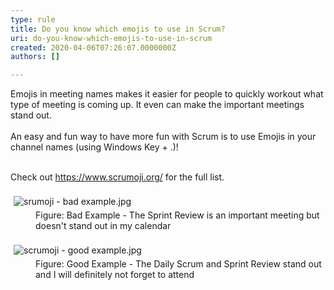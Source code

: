 ```yaml
---
type: rule
title: Do you know which emojis to use in Scrum?
uri: do-you-know-which-emojis-to-use-in-scrum
created: 2020-04-06T07:26:07.0000000Z
authors: []

---
```




<span class='intro'> Emojis in meeting names makes it&#160;easier for people&#160;to quickly workout what type of meeting is coming up. It even can make the important meetings stand out. <br><br>An easy and fun way to have more fun with Scrum is to use Emojis in your channel names (using Windows Key + .)!​<br><div><br></div><div>Check out&#160;<a href="https&#58;//www.scrumoji.org/">https&#58;//www.scrumoji.org/</a>&#160;for the full list.</div><div><br></div><div><img src="srumoji%20-%20bad%20example.jpg" alt="srumoji - bad example.jpg" style="margin&#58;5px;" /><br></div><dd class="ssw15-rteElement-FigureBad">​​Figure&#58; Bad Example - The Sprint Review is an important meeting but doesn't stand out in my calendar<br></dd><div><br></div><div><img src="scrumoji%20-%20good%20example.jpg" alt="scrumoji - good example.jpg" style="margin&#58;5px;" />&#160;</div><div><dd class="ssw15-rteElement-FigureGood">​​Figure&#58; Good Example - The Daily Scrum and Sprint Review stand out and I will definitely not forget to attend<br></dd><br></div> </span>




